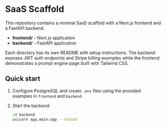 # SaaS Scaffold

This repository contains a minimal SaaS scaffold with a Next.js frontend and a FastAPI backend.

- **frontend/** – Next.js application
- **backend/** – FastAPI application

Each directory has its own README with setup instructions. The backend exposes JWT auth endpoints and Stripe billing examples while the frontend demonstrates a prompt engine page built with Tailwind CSS.

## Quick start

1. Configure PostgreSQL and create `.env` files using the provided examples in `frontend` and `backend`.
2. Start the backend:

   ```bash
   cd backend
   uvicorn app.main:app --reload
